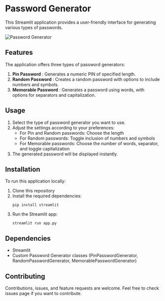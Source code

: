 # Password Generator

This Streamlit application provides a user-friendly interface for generating various types of passwords.

![Password Generator](https://encrypted-tbn0.gstatic.com/images?q=tbn:ANd9GcRPHE403Xh_ImoW-MmACGAO6ScnVSrdQPdpEw&s)

## Features

The application offers three types of password generators:

1. **Pin Password** : Generates a numeric PIN of specified length.
2. **Random Password** : Creates a random password with options to include numbers and symbols.
3. **Memorable Password** : Generates a password using words, with options for separators and capitalization.

## Usage

1. Select the type of password generator you want to use.
2. Adjust the settings according to your preferences:
   - For Pin and Random passwords: Choose the length
   - For Random passwords: Toggle inclusion of numbers and symbols
   - For Memorable passwords: Choose the number of words, separator, and toggle capitalization
3. The generated password will be displayed instantly.

## Installation

To run this application locally:

1. Clone this repository
2. Install the required dependencies:
   ```
   pip install streamlit
   ```
3. Run the Streamlit app:
   ```
   streamlit run app.py
   ```

## Dependencies

- Streamlit
- Custom Password Generator classes (PinPasswordGenerator, RandomPasswordGenerator, MemorablePasswordGenerator)

## Contributing

Contributions, issues, and feature requests are welcome. Feel free to check issues page if you want to contribute.

